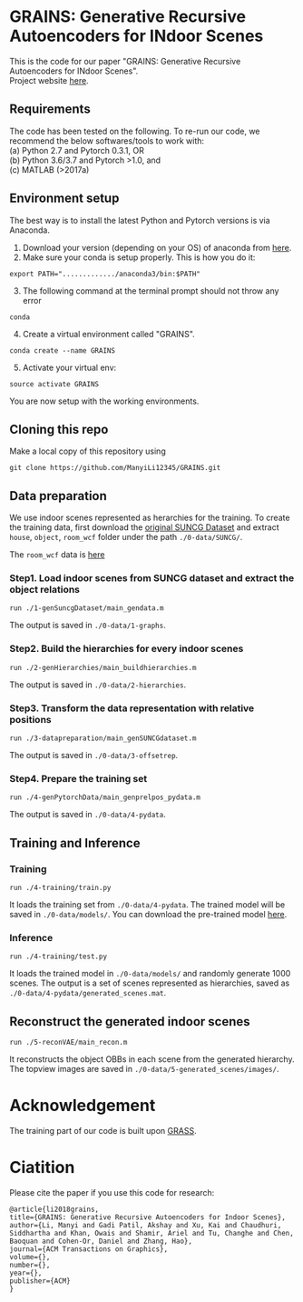 # GRAINS: Generative Recursive Autoencoders for INdoor Scenes

This is the code for our paper "GRAINS: Generative Recursive Autoencoders for INdoor Scenes".<br/>
Project website [here](https://manyili12345.github.io/Publication/2018/GRAINS/index.html). 

## Requirements
The code has been tested on the following. To re-run our code, we recommend the below softwares/tools to work with:<br />
(a) Python 2.7 and Pytorch 0.3.1, OR<br /> 
(b) Python 3.6/3.7 and Pytorch >1.0, and <br />
(c) MATLAB (>2017a)

## Environment setup
The best way is to install the latest Python and Pytorch versions is via Anaconda.
1) Download your version (depending on your OS) of anaconda from [here](https://www.anaconda.com/distribution/).
2) Make sure your conda is setup properly. This is how you do it: 
```
export PATH="............./anaconda3/bin:$PATH"
```
3) The following command at the terminal prompt should not throw any error 
```
conda
```
4) Create a virtual environment called "GRAINS". 
```
conda create --name GRAINS
```
5) Activate your virtual env: 
```
source activate GRAINS
```
You are now setup with the working environments.

## Cloning this repo
Make a local copy of this repository using
```
git clone https://github.com/ManyiLi12345/GRAINS.git
```

## Data preparation
We use indoor scenes represented as herarchies for the training. To create the training data, first download the [original SUNCG Dataset](http://suncg.cs.princeton.edu/) and extract `house`, `object`, `room_wcf` folder under the path `./0-data/SUNCG/`.

The `room_wcf` data is [here](https://drive.google.com/open?id=1RPF6YJsNNanNCBBRGAfDcNtuzLimrNVA)

### Step1. Load indoor scenes from SUNCG dataset and extract the object relations
```
run ./1-genSuncgDataset/main_gendata.m
```
The output is saved in `./0-data/1-graphs`.

### Step2. Build the hierarchies for every indoor scenes
```
run ./2-genHierarchies/main_buildhierarchies.m
```
The output is saved in `./0-data/2-hierarchies`.

### Step3. Transform the data representation with relative positions
```
run ./3-datapreparation/main_genSUNCGdataset.m
```
The output is saved in `./0-data/3-offsetrep`.

### Step4. Prepare the training set
```
run ./4-genPytorchData/main_genprelpos_pydata.m
```
The output is saved in `./0-data/4-pydata`.

## Training and Inference
### Training
```
run ./4-training/train.py
```
It loads the training set from `./0-data/4-pydata`. The trained model will be saved in `./0-data/models/`. You can download the pre-trained model [here](xxxx).

### Inference
```
run ./4-training/test.py
```
It loads the trained model in `./0-data/models/` and randomly generate 1000 scenes. The output is a set of scenes represented as hierarchies, saved as `./0-data/4-pydata/generated_scenes.mat`.

## Reconstruct the generated indoor scenes
```
run ./5-reconVAE/main_recon.m
```
It reconstructs the object OBBs in each scene from the generated hierarchy. The topview images are saved in `./0-data/5-generated_scenes/images/`.

# Acknowledgement
The training part of our code is built upon [GRASS](https://github.com/kevin-kaixu/grass_pytorch).

# Ciatition
Please cite the paper if you use this code for research:

```
@article{li2018grains,
title={GRAINS: Generative Recursive Autoencoders for Indoor Scenes}, 
author={Li, Manyi and Gadi Patil, Akshay and Xu, Kai and Chaudhuri, Siddhartha and Khan, Owais and Shamir, Ariel and Tu, Changhe and Chen, Baoquan and Cohen-Or, Daniel and Zhang, Hao}, 
journal={ACM Transactions on Graphics}, 
volume={},
number={}, 
year={},
publisher={ACM}
}
```
